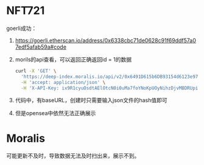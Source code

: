 # NFT721



goerli成功：

1. https://goerli.etherscan.io/address/0x6338cbc71de0628c91f69ddf57a07edf5afab59a#code

2. morils的api查看，可以返回正确返回id = 1的数据

   ```sh
   curl -X 'GET' \
     'https://deep-index.moralis.io/api/v2/0x6491D615b6DB93154d6123e97751897CCe524787/nft?chain=goerli' \
     -H 'accept: application/json' \
     -H 'X-API-Key: ix9R1cyuOsdtAElOtcN0i0uMa7foYNoKpUOyNihzDjvMBDRUpiB98nfnsZJ8WQ1D' > goerli.json
   ```

3. 代码中，有baseURL，创建时只需要输入json文件的hash值即可

4. 但是opensea中依然无法正确展示



# Moralis

可能更新不及时，导致数据无法及时扫出来，展示不到。